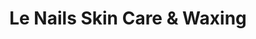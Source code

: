 ---
title: "Le Nails Skin Care & Waxing"
url: /stoughton/le-nails-skin-care-und-waxing/
shop: Kosmetik
---